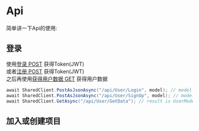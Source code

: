 ﻿# Api
简单讲一下Api的使用:

## 登录
使用[登录 POST]("https://api.luckyfishes.com/api/User/Login")  获得Token(JWT)  
或者[注册 POST]("https://api.luckyfishes.com/api/User/SignUp") 获得Token(JWT)  
之后再使用[获得用户数据 GET]("https://api.luckyfishes.com/api/User/GetData") 获得用户数据
```csharp
await SharedClient.PostAsJsonAsync("/api/User/Login", model); // model is LoginModel
await SharedClient.PostAsJsonAsync("/api/User/SignUp", model); // model is SignModel
await SharedClient.GetAsync("/api/User/GetData"); // result is UserModel 's JsonData
```

## 加入或创建项目